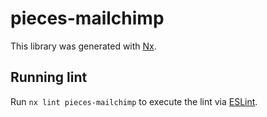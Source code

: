 # pieces-mailchimp

This library was generated with [Nx](https://nx.dev).

## Running lint

Run `nx lint pieces-mailchimp` to execute the lint via [ESLint](https://eslint.org/).
